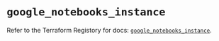 # `google_notebooks_instance`

Refer to the Terraform Registory for docs: [`google_notebooks_instance`](https://registry.terraform.io/providers/hashicorp/google-beta/5.1.0/docs/resources/google_notebooks_instance).
